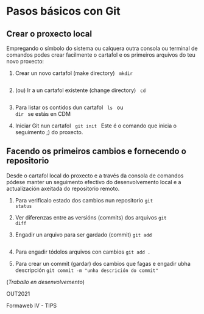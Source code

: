 # Pasos básicos con Git

## Crear o proxecto local

Empregando o símbolo do sistema ou calquera outra consola ou terminal de comandos podes crear facilmente o cartafol e os primeiros arquivos do teu novo proxecto:

1. Crear un novo cartafol (make directory)
<code> mkdir <NOMEDACARPETA> </code>

2. (ou) Ir a un cartafol existente (change directory)
<code> cd <NOMEDACARPETA> </code>

3. Para listar os contidos dun cartafol
<code> ls </code> ou <code> dir </code> se estás en CDM

4. Iniciar Git nun cartafol
<code> git init </code>
Este é o comando que inicia o seguimento ;) do proxecto.

## Facendo os primeiros cambios e fornecendo o repositorio

Desde o cartafol local do proxecto e a través da consola de comandos pódese manter un seguimento efectivo do desenvolvemento local e a actualización axeitada do repositorio remoto.

1. Para verificalo estado dos cambios nun repositorio
<code>git status </code>

2. Ver diferenzas entre as versións (commits) dos arquivos
<code>git diff </code>

3. Engadir un arquivo para ser gardado (commit)
<code>git add <NOMEDOARQUIVO> </code>

4. Para engadir tódolos arquivos con cambios
<code>git add . </code>

5. Para crear un commit (gardar) dos cambios que fagas e engadir ubha descripción
<code>git commit -m "unha descrición do commit" </code>



(*Traballo en desenvolvemento*)



OUT2021

Formaweb IV - TIPS

